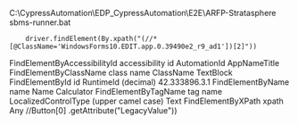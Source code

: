 
C:\CypressAutomation\EDP_CypressAutomation\E2E\ARFP-Stratasphere
sbms-runner.bat

        driver.findElement(By.xpath("(//*[@ClassName='WindowsForms10.EDIT.app.0.39490e2_r9_ad1'])[2]"))

FindElementByAccessibilityId	accessibility id	AutomationId	AppNameTitle
FindElementByClassName	class name	ClassName	TextBlock
FindElementById	id	RuntimeId (decimal)	42.333896.3.1
FindElementByName	name	Name	Calculator
FindElementByTagName	tag name	LocalizedControlType (upper camel case)	Text
FindElementByXPath	xpath	Any	//Button[0]
.getAttribute("LegacyValue"))




